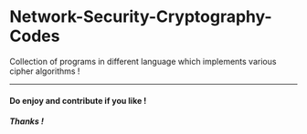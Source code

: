 # Network-Security-Cryptography-Codes
Collection of programs in different language which implements various cipher algorithms !


----------
#### Do enjoy and contribute if you like !
##### Thanks !
